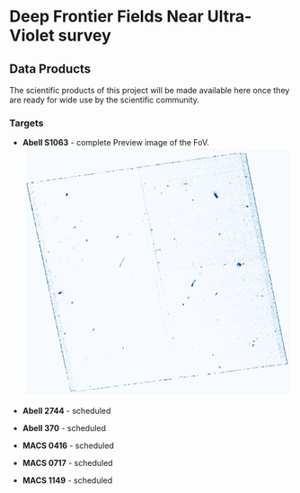 # Deep Frontier Fields Near Ultra-Violet survey

## Data Products

The scientific products of this project will be made available here once they are ready for wide use by the scientific community.

### Targets

- **Abell S1063** - complete
Preview image of the FoV.
![FIELD IMAGE](assets/images/AS1063.png)

- **Abell 2744** - scheduled
- **Abell 370** - scheduled
- **MACS 0416** - scheduled
- **MACS 0717** - scheduled
- **MACS 1149** - scheduled
